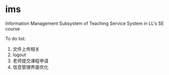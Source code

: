 # ims
Information Management Subsystem of Teaching Service System in LL's SE course

To do list:

1. 文件上传相关 
2. logout
3. 老师提交课程申请
4. 信息管理界面优化
